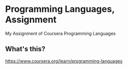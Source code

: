 # Programming Languages, Assignment
My Assignment of Coursera Programming Languages

## What's this?
https://www.coursera.org/learn/programming-languages
